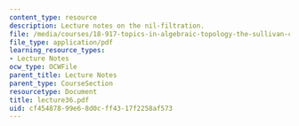```yaml
---
content_type: resource
description: Lecture notes on the nil-filtration.
file: /media/courses/18-917-topics-in-algebraic-topology-the-sullivan-conjecture-fall-2007/cf45487899e68d0cff4317f2258af573_lecture36.pdf
file_type: application/pdf
learning_resource_types:
- Lecture Notes
ocw_type: OCWFile
parent_title: Lecture Notes
parent_type: CourseSection
resourcetype: Document
title: lecture36.pdf
uid: cf454878-99e6-8d0c-ff43-17f2258af573
---
```

